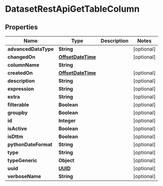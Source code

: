 # DatasetRestApiGetTableColumn

## Properties
Name | Type | Description | Notes
------------ | ------------- | ------------- | -------------
**advancedDataType** | **String** |  |  [optional]
**changedOn** | [**OffsetDateTime**](OffsetDateTime.md) |  |  [optional]
**columnName** | **String** |  | 
**createdOn** | [**OffsetDateTime**](OffsetDateTime.md) |  |  [optional]
**description** | **String** |  |  [optional]
**expression** | **String** |  |  [optional]
**extra** | **String** |  |  [optional]
**filterable** | **Boolean** |  |  [optional]
**groupby** | **Boolean** |  |  [optional]
**id** | **Integer** |  |  [optional]
**isActive** | **Boolean** |  |  [optional]
**isDttm** | **Boolean** |  |  [optional]
**pythonDateFormat** | **String** |  |  [optional]
**type** | **String** |  |  [optional]
**typeGeneric** | **Object** |  |  [optional]
**uuid** | [**UUID**](UUID.md) |  |  [optional]
**verboseName** | **String** |  |  [optional]
